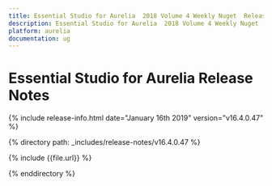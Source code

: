 ```yaml
---
title: Essential Studio for Aurelia  2018 Volume 4 Weekly Nuget  Release Notes  
description: Essential Studio for Aurelia  2018 Volume 4 Weekly Nuget  Release Notes  
platform: aurelia
documentation: ug
---
```


# Essential Studio for Aurelia  Release Notes  

{% include release-info.html date="January 16th 2019"  version="v16.4.0.47" %} 


{% directory path: _includes/release-notes/v16.4.0.47 %}

{% include {{file.url}} %}

{% enddirectory %}